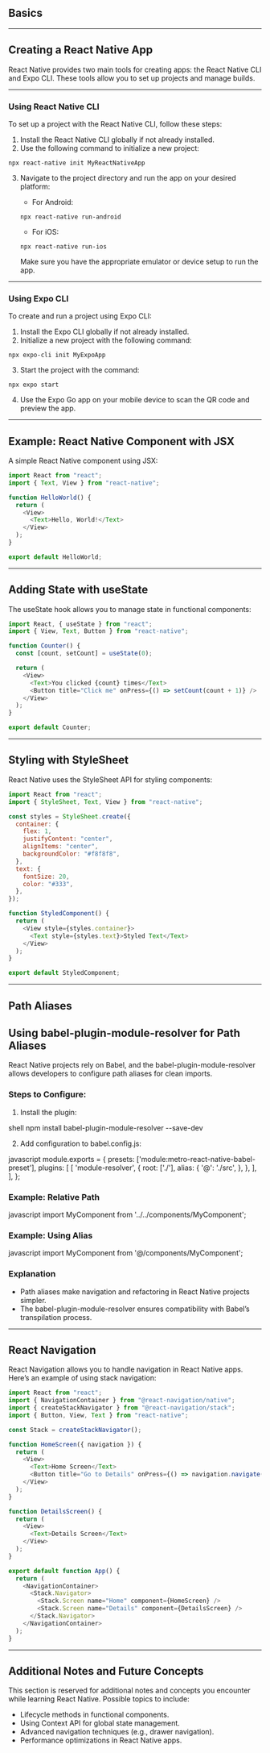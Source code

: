 ## Basics

---

## Creating a React Native App

React Native provides two main tools for creating apps: the React Native CLI and Expo CLI. These tools allow you to set up projects and manage builds.

---

### Using React Native CLI

To set up a project with the React Native CLI, follow these steps:

1. Install the <span class="emphasis">React Native CLI</span> globally if not already installed.
2. Use the following command to initialize a new project:

```shell
npx react-native init MyReactNativeApp
```

3. Navigate to the project directory and run the app on your desired platform:
   - For Android:

   ```shell
   npx react-native run-android
   ```

   - For iOS:

   ```shell
   npx react-native run-ios
   ```

   Make sure you have the appropriate <span class="emphasis">emulator</span> or <span class="secondEmphasis">device</span> setup to run the app.

---

### Using Expo CLI

To create and run a project using <span class="emphasis">Expo CLI</span>:

1. Install the <span class="emphasis">Expo CLI</span> globally if not already installed.
2. Initialize a new project with the following command:

```shell
npx expo-cli init MyExpoApp
```

3. Start the project with the command:

```shell
npx expo start
```

4. Use the <span class="emphasis">Expo Go app</span> on your mobile device to scan the QR code and preview the app.

---

## Example: React Native Component with JSX

A simple React Native component using <span class="emphasis">JSX</span>:

```javascript
import React from "react";
import { Text, View } from "react-native";

function HelloWorld() {
  return (
    <View>
      <Text>Hello, World!</Text>
    </View>
  );
}

export default HelloWorld;
```

---

## Adding State with <span class="emphasis">useState</span>

The <span class="emphasis">useState</span> hook allows you to manage <span class="secondEmphasis">state</span> in functional components:

```javascript
import React, { useState } from "react";
import { View, Text, Button } from "react-native";

function Counter() {
  const [count, setCount] = useState(0);

  return (
    <View>
      <Text>You clicked {count} times</Text>
      <Button title="Click me" onPress={() => setCount(count + 1)} />
    </View>
  );
}

export default Counter;
```

---

## Styling with <span class="emphasis">StyleSheet</span>

React Native uses the <span class="emphasis">StyleSheet API</span> for styling components:

```javascript
import React from "react";
import { StyleSheet, Text, View } from "react-native";

const styles = StyleSheet.create({
  container: {
    flex: 1,
    justifyContent: "center",
    alignItems: "center",
    backgroundColor: "#f8f8f8",
  },
  text: {
    fontSize: 20,
    color: "#333",
  },
});

function StyledComponent() {
  return (
    <View style={styles.container}>
      <Text style={styles.text}>Styled Text</Text>
    </View>
  );
}

export default StyledComponent;
```
---

## Path Aliases

## Using babel-plugin-module-resolver for Path Aliases

React Native projects rely on Babel, and the babel-plugin-module-resolver allows developers to configure path aliases for clean imports.

### Steps to Configure:

1. Install the plugin:

shell
npm install babel-plugin-module-resolver --save-dev

2. Add configuration to babel.config.js:

javascript
module.exports = {
  presets: ['module:metro-react-native-babel-preset'],
  plugins: [
    [
      'module-resolver',
      {
        root: ['./'],
        alias: {
          '@': './src',
        },
      },
    ],
  ],
};

### Example: Relative Path

javascript
import MyComponent from '../../components/MyComponent';

### Example: Using Alias

javascript
import MyComponent from '@/components/MyComponent';

### Explanation

- Path aliases make navigation and refactoring in React Native projects simpler.
- The babel-plugin-module-resolver ensures compatibility with Babel’s transpilation process.

---

## React Navigation

<span class="emphasis">React Navigation</span> allows you to handle <span class="secondEmphasis">navigation</span> in React Native apps. Here’s an example of using <span class="emphasis">stack navigation</span>:

```javascript
import React from "react";
import { NavigationContainer } from "@react-navigation/native";
import { createStackNavigator } from "@react-navigation/stack";
import { Button, View, Text } from "react-native";

const Stack = createStackNavigator();

function HomeScreen({ navigation }) {
  return (
    <View>
      <Text>Home Screen</Text>
      <Button title="Go to Details" onPress={() => navigation.navigate("Details")} />
    </View>
  );
}

function DetailsScreen() {
  return (
    <View>
      <Text>Details Screen</Text>
    </View>
  );
}

export default function App() {
  return (
    <NavigationContainer>
      <Stack.Navigator>
        <Stack.Screen name="Home" component={HomeScreen} />
        <Stack.Screen name="Details" component={DetailsScreen} />
      </Stack.Navigator>
    </NavigationContainer>
  );
}
```

---

## Additional Notes and Future Concepts

This section is reserved for additional notes and concepts you encounter while learning <span class="emphasis">React Native</span>. Possible topics to include:

- <span class="emphasis">Lifecycle methods</span> in functional components.
- Using <span class="secondEmphasis">Context API</span> for global state management.
- Advanced navigation techniques (e.g., <span class="emphasis">drawer navigation</span>).
- Performance optimizations in <span class="emphasis">React Native</span> apps.


